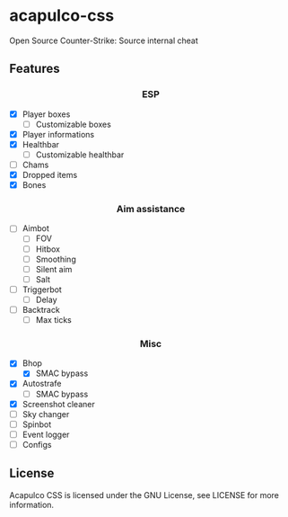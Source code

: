 # acapulco-css
Open Source Counter-Strike: Source internal cheat

## Features

<p align="center"><h3 align="center">ESP</h3></p>

- [x] Player boxes
  - [ ] Customizable boxes
- [x] Player informations
- [x] Healthbar
  - [ ] Customizable healthbar
- [ ] Chams
- [x] Dropped items
- [x] Bones

<p align="center"><h3 align="center">Aim assistance</h3></p>

- [ ] Aimbot
  - [ ] FOV
  - [ ] Hitbox
  - [ ] Smoothing
  - [ ] Silent aim
  - [ ] Salt
- [ ] Triggerbot
  - [ ] Delay
- [ ] Backtrack
  - [ ] Max ticks

<p align="center"><h3 align="center">Misc</h3></p>

- [x] Bhop
  - [x] SMAC bypass
- [x] Autostrafe
  - [ ] SMAC bypass
- [x] Screenshot cleaner
- [ ] Sky changer
- [ ] Spinbot
- [ ] Event logger
- [ ] Configs

License
-------

Acapulco CSS is licensed under the GNU License, see LICENSE for more information.